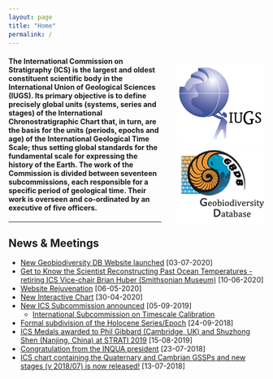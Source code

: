 ```yaml
---
layout: page
title: "Home"
permalink: /
---
```

<div style="float:right; margin-left:30px; margin-top:20px;">
  <a href="https://www.iugs.org/"><img src="images/IUGSLOGOright.gif" alt="IUGS logo" /></a><br />
  <a href="http://www.geobiodiversity.com/"><img src="images/GBDBlinkright.png" alt="Geobiodiversity DB logo"/></a>
</div>

#### The International Commission on Stratigraphy (ICS) is the largest and oldest constituent scientific body in the International Union of Geological Sciences (IUGS). Its primary objective is to define precisely global units (systems, series and stages) of the International Chronostratigraphic Chart that, in turn, are the basis for the units (periods, epochs and age) of the International Geological Time Scale; thus setting global standards for the fundamental scale for expressing the history of the Earth.  The work of the Commission is divided between seventeen subcommissions, each responsible for a specific period of geological time.  Their work is overseen and co-ordinated by an executive of five officers.

<hr />

## News & Meetings

* [New Geobiodiversity DB Website launched](/gbdb) [03-07-2020]
* [Get to Know the Scientist Reconstructing Past Ocean Temperatures - retiring ICS Vice-chair Brian Huber (Smithsonian Museum)](https://www.smithsonianmag.com/blogs/national-museum-of-natural-history/2020/06/08/get-know-scientist-reconstructing-past-ocean-temperatures/) [10-06-2020]
* [Website Rejuvenation](/news/132) [06-05-2020]
* [New Interactive Chart](/news/130) [30-04-2020]
* [New ICS Subcommission announced](/news/131) [05-09-2019]
    * [International Subcommission on Timescale Calibration](/news/131) 
* [Formal subdivision of the Holocene Series/Epoch](/news/125) [24-09-2018]
* [ICS Medals awarded to Phil Gibbard (Cambridge, UK) and Shuzhong Shen (Nanjing, China) at STRATI 2019](/news/129) [15-08-2019]
* [Congratulation from the INQUA president](/news/121) [23-07-2018]
* [ICS chart containing the Quaternary and Cambrian GSSPs and new stages (v 2018/07) is now released!](/news/120) [13-07-2018]
